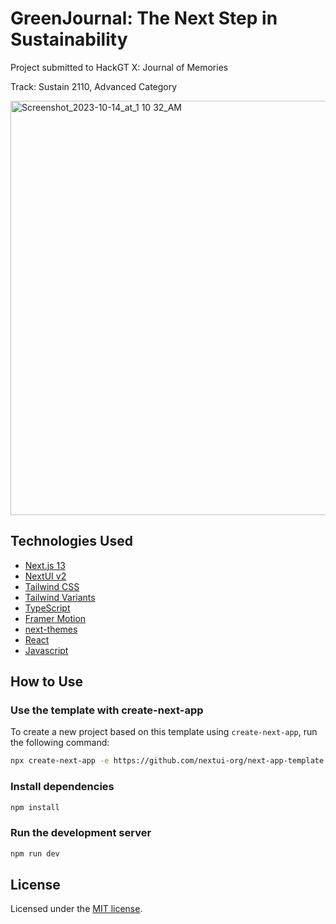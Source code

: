 # GreenJournal: The Next Step in Sustainability
Project submitted to HackGT X: Journal of Memories

Track: Sustain 2110, Advanced Category

<img width="663" alt="Screenshot_2023-10-14_at_1 10 32_AM" src="https://github.com/barrosodavid/hackgt-sustainability/assets/16299285/c11c4641-0ffe-4ce6-a9c1-1122ba2fb331">

## Technologies Used

- [Next.js 13](https://nextjs.org/docs/getting-started)
- [NextUI v2](https://nextui.org/)
- [Tailwind CSS](https://tailwindcss.com/)
- [Tailwind Variants](https://tailwind-variants.org)
- [TypeScript](https://www.typescriptlang.org/)
- [Framer Motion](https://www.framer.com/motion/)
- [next-themes](https://github.com/pacocoursey/next-themes)
- [React](https://react.dev/)
- [Javascript](https://developer.mozilla.org/en-US/docs/Web/JavaScript)

## How to Use


### Use the template with create-next-app

To create a new project based on this template using `create-next-app`, run the following command:

```bash
npx create-next-app -e https://github.com/nextui-org/next-app-template
```

### Install dependencies

```bash
npm install
```

### Run the development server

```bash
npm run dev
```

## License

Licensed under the [MIT license](https://github.com/nextui-org/next-app-template/blob/main/LICENSE).
